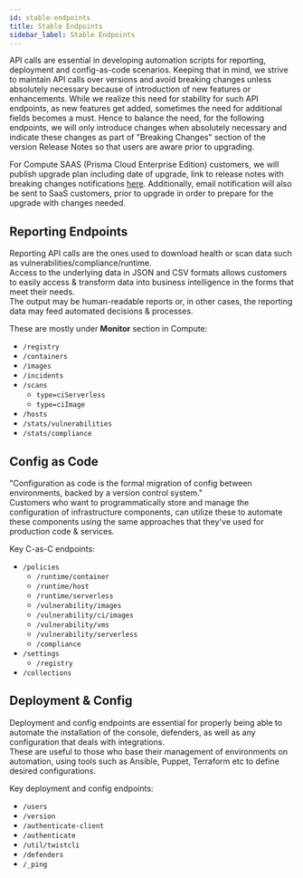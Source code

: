 ```yaml
---
id: stable-endpoints
title: Stable Endpoints
sidebar_label: Stable Endpoints
---
```


API calls are essential in developing automation scripts for reporting, deployment and config-as-code scenarios.
Keeping that in mind, we strive to maintain API calls over versions and avoid breaking changes unless absolutely necessary because of introduction of new features or enhancements.
While we realize this need for stability for such API endpoints, as new features get added, sometimes the need for additional fields becomes a must. 
Hence to balance the need, for the following endpoints, we will only introduce changes when absolutely necessary and indicate these changes as part of "Breaking Changes" section of the version Release Notes so that users are aware prior to upgrading. 

For Compute SAAS (Prisma Cloud Enterprise Edition) customers, we will publish upgrade plan including date of upgrade, link to release notes with breaking changes notifications [here](https://docs.twistlock.com/docs/enterprise_edition/welcome/announcements.html).
Additionally, email notification will also be sent to SaaS customers, prior to upgrade in order to prepare for the upgrade with changes needed.


## Reporting Endpoints

Reporting API calls are the ones used to download health or scan data such as vulnerabilities/compliance/runtime.   
Access to the underlying data in JSON and CSV formats allows customers to easily access & transform data into business intelligence in the forms that meet their needs.  
The output may be human-readable reports or, in other cases, the reporting data may feed automated decisions & processes.

These are mostly under **Monitor** section in Compute:

* `/registry`
* `/containers`
* `/images`
* `/incidents`
* `/scans`
  - `type=ciServerless`
  - `type=ciImage`
* `/hosts`
* `/stats/vulnerabilities`
* `/stats/compliance`


## Config as Code

"Configuration as code is the formal migration of config between environments, backed by a version control system."  
Customers who want to programmatically store and manage the configuration of infrastructure components, can utilize these to automate these components using the same approaches that they've used for production code & services. 

Key C-as-C endpoints:

* `/policies`
  - `/runtime/container`
  - `/runtime/host`
  - `/runtime/serverless`
  - `/vulnerability/images`
  - `/vulnerability/ci/images`
  - `/vulnerability/vms`
  - `/vulnerability/serverless`
  - `/compliance`
* `/settings`
  - `/registry`
* `/collections`


## Deployment & Config

Deployment and config endpoints are essential for properly being able to automate the installation of the console, defenders, as well as any configuration that deals with integrations.  
These are useful to those who base their management of environments on automation, using tools such as Ansible, Puppet, Terraform etc to define desired configurations.

Key deployment and config endpoints:
  
* `/users`
* `/version`
* `/authenticate-client`
* `/authenticate`
* `/util/twistcli`
* `/defenders`
* `/_ping`

